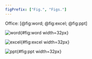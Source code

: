 ```yaml
---
figPrefix: ["Fig.", "Figs."]
---
```


Office: [@fig:word; @fig:excel; @fig:ppt]

![word](cross-referencing/Microsoft_Office_Word.png){#fig:word width=32px}

![excel](cross-referencing/Microsoft_Office_Excel.png){#fig:excel width=32px}

![ppt](cross-referencing/Microsoft_Office_PowerPoint.png){#fig:ppt width=32px}


